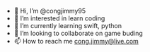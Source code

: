 - 👋 Hi, I’m @congjimmy95
- 👀 I’m interested in learn coding
- 🌱 I’m currently learning swift, python
- 💞️ I’m looking to collaborate on game buding
- 📫 How to reach me cong.jimmy@live.com

<!---
congjimmy95/congjimmy95 is a ✨ special ✨ repository because its `README.md` (this file) appears on your GitHub profile.
You can click the Preview link to take a look at your changes.
--->
